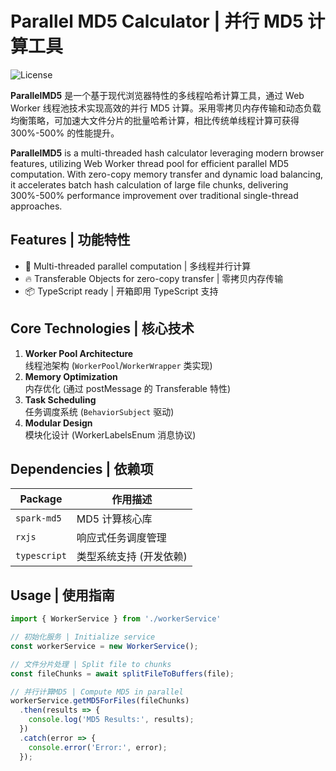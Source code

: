 # Parallel MD5 Calculator | 并行 MD5 计算工具

![License](https://img.shields.io/badge/License-MIT-green.svg)

**ParallelMD5** 是一个基于现代浏览器特性的多线程哈希计算工具，通过 Web Worker 线程池技术实现高效的并行 MD5 计算。采用零拷贝内存传输和动态负载均衡策略，可加速大文件分片的批量哈希计算，相比传统单线程计算可获得 300%-500% 的性能提升。

**ParallelMD5** is a multi-threaded hash calculator leveraging modern browser features, utilizing Web Worker thread pool for efficient parallel MD5 computation. With zero-copy memory transfer and dynamic load balancing, it accelerates batch hash calculation of large file chunks, delivering 300%-500% performance improvement over traditional single-thread approaches.

## Features | 功能特性

-   🚀 Multi-threaded parallel computation | 多线程并行计算
-   🔥 Transferable Objects for zero-copy transfer | 零拷贝内存传输
-   📦 TypeScript ready | 开箱即用 TypeScript 支持

## Core Technologies | 核心技术

1. **Worker Pool Architecture**  
   线程池架构 (`WorkerPool`/`WorkerWrapper` 类实现)
2. **Memory Optimization**  
   内存优化 (通过 postMessage 的 Transferable 特性)
3. **Task Scheduling**  
   任务调度系统 (`BehaviorSubject` 驱动)
4. **Modular Design**  
   模块化设计 (WorkerLabelsEnum 消息协议)

## Dependencies | 依赖项

| Package      | 作用描述                |
| ------------ | ----------------------- |
| `spark-md5`  | MD5 计算核心库          |
| `rxjs`       | 响应式任务调度管理      |
| `typescript` | 类型系统支持 (开发依赖) |

## Usage | 使用指南

```TypeScript
import { WorkerService } from './workerService'

// 初始化服务 | Initialize service
const workerService = new WorkerService();

// 文件分片处理 | Split file to chunks
const fileChunks = await splitFileToBuffers(file);

// 并行计算MD5 | Compute MD5 in parallel
workerService.getMD5ForFiles(fileChunks)
  .then(results => {
    console.log('MD5 Results:', results);
  })
  .catch(error => {
    console.error('Error:', error);
  });
```
